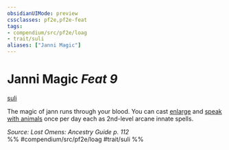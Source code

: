```yaml
---
obsidianUIMode: preview
cssclasses: pf2e,pf2e-feat
tags:
- compendium/src/pf2e/loag
- trait/suli
aliases: ["Janni Magic"]
---
```

# Janni Magic  *Feat 9*  
[suli](rules/traits/suli-b2.md "Suli Ancestry & Heritage Trait")  


The magic of jann runs through your blood. You can cast [enlarge](compendium/spells/enlarge.md) and [speak with animals](compendium/spells/speak-with-animals.md) once per day each as 2nd-level arcane innate spells.

*Source: Lost Omens: Ancestry Guide p. 112*  
%% #compendium/src/pf2e/loag #trait/suli %%